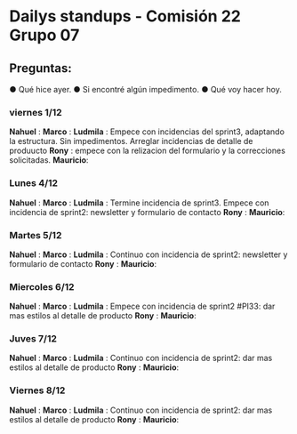# Dailys standups - Comisión 22 Grupo 07
## Preguntas:  
● Qué hice ayer.
● Si encontré algún impedimento.
● Qué voy hacer hoy.

### viernes 1/12

**Nahuel** : 
**Marco** :
**Ludmila** : Empece con incidencias del sprint3, adaptando la estructura. Sin impedimentos. Arreglar incidencias de detalle de produucto
**Rony** : empece con la relizacion del formulario y la correcciones solicitadas.
**Mauricio**:

### Lunes 4/12

**Nahuel** : 
**Marco** :
**Ludmila** : Termine incidencia de sprint3. Empece con incidencia de sprint2: newsletter y formulario de contacto
**Rony** :
**Mauricio**:

### Martes 5/12

**Nahuel** : 
**Marco** :
**Ludmila** : Continuo con incidencia de sprint2: newsletter y formulario de contacto
**Rony** :
**Mauricio**:

### Miercoles 6/12

**Nahuel** : 
**Marco** :
**Ludmila** : Empece con incidencia de sprint2 #PI33: dar mas estilos al detalle de producto
**Rony** :
**Mauricio**:

### Juves 7/12

**Nahuel** : 
**Marco** :
**Ludmila** : Continuo con incidencia de sprint2: dar mas estilos al detalle de producto
**Rony** :
**Mauricio**:

### Viernes 8/12

**Nahuel** : 
**Marco** :
**Ludmila** : Continuo con incidencia de sprint2: dar mas estilos al detalle de producto
**Rony** :
**Mauricio**: